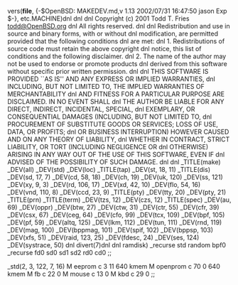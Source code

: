 vers(__file__,
	{-$OpenBSD: MAKEDEV.md,v 1.13 2002/07/31 16:47:50 jason Exp $-},
etc.MACHINE)dnl
dnl
dnl Copyright (c) 2001 Todd T. Fries <todd@OpenBSD.org>
dnl All rights reserved.
dnl
dnl Redistribution and use in source and binary forms, with or without
dnl modification, are permitted provided that the following conditions
dnl are met:
dnl 1. Redistributions of source code must retain the above copyright
dnl    notice, this list of conditions and the following disclaimer.
dnl 2. The name of the author may not be used to endorse or promote products
dnl    derived from this software without specific prior written permission.
dnl
dnl THIS SOFTWARE IS PROVIDED ``AS IS'' AND ANY EXPRESS OR IMPLIED WARRANTIES,
dnl INCLUDING, BUT NOT LIMITED TO, THE IMPLIED WARRANTIES OF MERCHANTABILITY
dnl AND FITNESS FOR A PARTICULAR PURPOSE ARE DISCLAIMED.  IN NO EVENT SHALL
dnl THE AUTHOR BE LIABLE FOR ANY DIRECT, INDIRECT, INCIDENTAL, SPECIAL,
dnl EXEMPLARY, OR CONSEQUENTIAL DAMAGES (INCLUDING, BUT NOT LIMITED TO,
dnl PROCUREMENT OF SUBSTITUTE GOODS OR SERVICES; LOSS OF USE, DATA, OR PROFITS;
dnl OR BUSINESS INTERRUPTION) HOWEVER CAUSED AND ON ANY THEORY OF LIABILITY,
dnl WHETHER IN CONTRACT, STRICT LIABILITY, OR TORT (INCLUDING NEGLIGENCE OR
dnl OTHERWISE) ARISING IN ANY WAY OUT OF THE USE OF THIS SOFTWARE, EVEN IF
dnl ADVISED OF THE POSSIBILITY OF SUCH DAMAGE.
dnl
dnl
_TITLE(make)
_DEV(all)
_DEV(std)
_DEV(loc)
_TITLE(tap)
_DEV(st, 18, 11)
_TITLE(dis)
_DEV(sd, 17, 7)
_DEV(cd, 58, 18)
_DEV(ch, 19)
_DEV(uk, 120)
_DEV(ss, 121)
_DEV(xy, 9, 3)
_DEV(rd, 106, 17)
_DEV(xd, 42, 10)
_DEV(flo, 54, 16)
_DEV(vnd, 110, 8)
_DEV(ccd, 23, 9)
_TITLE(pty)
_DEV(tty, 20)
_DEV(pty, 21)
_TITLE(prn)
_TITLE(term)
_DEV(tzs, 12)
_DEV(czs, 12)
_TITLE(spec)
_DEV(au, 69)
_DEV(oppr)
_DEV(btw, 27)
_DEV(ctw, 31)
_DEV(ctr, 55)
_DEV(cfr, 39)
_DEV(csx, 67)
_DEV(ceg, 64)
_DEV(cfo, 99)
_DEV(tcx, 109)
_DEV(bpf, 105)
_DEV(pf, 59)
_DEV(altq, 125)
_DEV(lkm, 112)
_DEV(tun, 111)
_DEV(rnd, 119)
_DEV(mag, 100)
_DEV(bppmag, 101)
_DEV(spif, 102)
_DEV(bppsp, 103)
_DEV(xfs, 51)
_DEV(raid, 123, 25)
_DEV(fdesc, 24)
_DEV(ses, 124)
_DEV(systrace, 50)
dnl
divert(7)dnl
dnl
ramdisk)
	_recurse std random bpf0
	_recurse fd0 sd0 sd1 sd2 rd0 cd0
	;;

_std(2, 3, 122, 7, 16)
	M eeprom	c 3 11	640 kmem
	M openprom	c 70 0	640 kmem
	M fb		c 22 0
	M mouse		c 13 0
	M kbd		c 29 0
	;;
